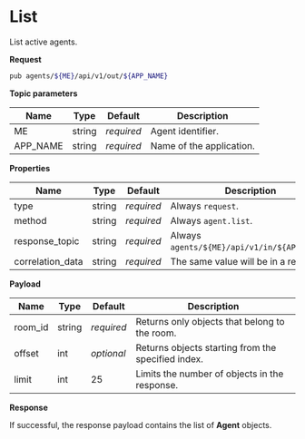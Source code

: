 # List

List active agents.

**Request**

```bash
pub agents/${ME}/api/v1/out/${APP_NAME}
```

**Topic parameters**

Name     | Type   | Default    | Description
-------- | ------ | ---------- | ------------------
ME       | string | _required_ | Agent identifier.
APP_NAME | string | _required_ | Name of the application.

**Properties**

Name             | Type   | Default    | Description
---------------- | ------ | ---------- | ------------------
type             | string | _required_ | Always `request`.
method           | string | _required_ | Always `agent.list`.
response_topic   | string | _required_ | Always `agents/${ME}/api/v1/in/${APP_NAME}`.
correlation_data | string | _required_ | The same value will be in a response.

**Payload**

Name       | Type       | Default    | Description
---------- | ---------- | ---------- | ------------------
room_id    | string     | _required_ | Returns only objects that belong to the room.
offset     | int        | _optional_ | Returns objects starting from the specified index.
limit      | int        |         25 | Limits the number of objects in the response.

**Response**

If successful, the response payload contains the list of **Agent** objects.
